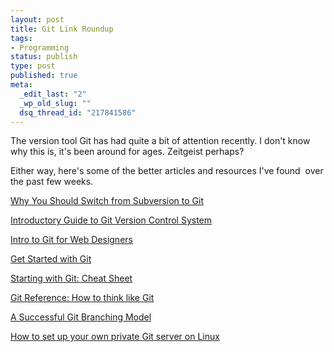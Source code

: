 ```yaml
--- 
layout: post
title: Git Link Roundup
tags: 
- Programming
status: publish
type: post
published: true
meta: 
  _edit_last: "2"
  _wp_old_slug: ""
  dsq_thread_id: "217841586"
---
```

The version tool Git has had quite a bit of attention recently. I don't know why this is, it's been around for ages. Zeitgeist perhaps?

Either way, here's some of the better articles and resources I've found  over the past few weeks.

<a href="http://thinkvitamin.com/code/why-you-should-switch-from-subversion-to-git/">Why You Should Switch from Subversion to Git</a>

<a href="http://sixrevisions.com/web-development/introductory-guide-to-git-version-control-system/">Introductory Guide to Git Version Control System</a>

<a href="http://www.webdesignerdepot.com/2009/03/intro-to-git-for-web-designers/">Intro to Git for Web Designers</a>

<a href="http://www.alistapart.com/articles/get-started-with-git/">Get Started with Git</a>

<a href="http://thinkvitamin.com/code/starting-with-git-cheat-sheet/">Starting with Git: Cheat Sheet</a>

<a href="http://gitref.org/index.html">Git Reference: How to think like Git</a>

<a href="http://nvie.com/posts/a-successful-git-branching-model/">A Successful Git Branching Model</a>

<a href="http://tumblr.intranation.com/post/766290565/how-set-up-your-own-private-git-server-linux">How to set up your own private Git server on Linux</a>
